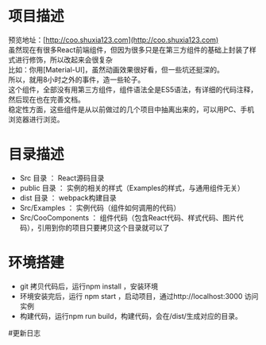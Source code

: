 # 项目描述
预览地址：[http://coo.shuxia123.com](http://coo.shuxia123.com)<br/>
虽然现在有很多React前端组件，但因为很多只是在第三方组件的基础上封装了样式进行修饰，所以改起来会很复杂<br />
比如：你用[Material-UI]，虽然动画效果很好看，但一些坑还挺深的。<br />
所以，就用8小时之外的事件，造一些轮子。<br />
这个组件，全部没有用第三方组件，组件语法全是ES5语法，有详细的代码注释，然后现在也在完善文档。<br />
稳定性方面，这些组件是从以前做过的几个项目中抽离出来的，可以用PC、手机浏览器进行浏览。

# 目录描述
- Src 目录 ： React源码目录
- public 目录 ： 实例的相关的样式（Examples的样式，与通用组件无关）
- dist 目录 ： webpack构建目录
- Src/Examples ： 实例代码（组件如何调用的代码）
- Src/CooComponents ： 组件代码（包含React代码、样式代码、图片代码），引用到你的项目只要拷贝这个目录就可以了

# 环境搭建
- git 拷贝代码后，运行npm install ，安装环境
- 环境安装完后，运行 npm start ，启动项目，通过http://localhost:3000 访问实例
- 构建代码，运行npm run build，构建代码，会在/dist/生成对应的目录。

#更新日志
